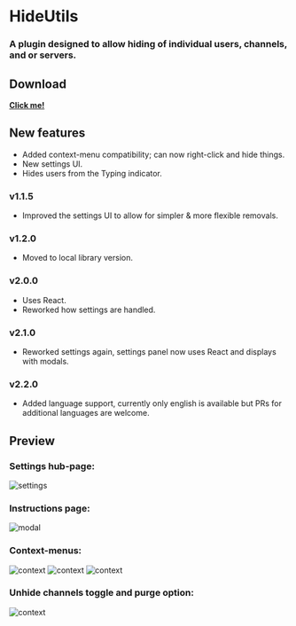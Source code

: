 # HideUtils
### A plugin designed to allow hiding of individual users, channels, and or servers.

## Download
**[Click me!](https://betterdiscord.app/Download?id=17)**

## New features
- Added context-menu compatibility; can now right-click and hide things.
- New settings UI.
- Hides users from the Typing indicator.
### v1.1.5
- Improved the settings UI to allow for simpler & more flexible removals.
### v1.2.0
- Moved to local library version.
### v2.0.0
- Uses React.
- Reworked how settings are handled.
### v2.1.0
- Reworked settings again, settings panel now uses React and displays with modals.
### v2.2.0
- Added language support, currently only english is available but PRs for additional languages are welcome.

## Preview
### Settings hub-page:
![settings](https://github.com/Arashiryuu/crap/blob/master/ToastIntegrated/Previews/HideUtils/HideUtilsNewSettings.png)
### Instructions page:
![modal](https://github.com/Arashiryuu/crap/blob/master/ToastIntegrated/Previews/HideUtils/HideUtilsNewSettingsModal.png)
### Context-menus:
![context](https://github.com/Arashiryuu/crap/blob/master/ToastIntegrated/Previews/HideUtils/contextsM.png)
![context](https://github.com/Arashiryuu/crap/blob/master/ToastIntegrated/Previews/HideUtils/contextsM2.png)
![context](https://github.com/Arashiryuu/crap/blob/master/ToastIntegrated/Previews/HideUtils/contextsM3.png)
### Unhide channels toggle and purge option:
![context](https://github.com/Arashiryuu/crap/blob/master/ToastIntegrated/Previews/HideUtils/TJtrxrUbxi.gif)
